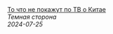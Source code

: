 <!--2024-07-25 16:00:34-->
<div class="yb">
  <a class="nodecor" href="/posts.html?tajny/to_chto_ne_pokajut_po_tv_o_kitae">
    <img class="preview" data-videoid="XDB5UOyPWJU" src="https://i1.ytimg.com/vi/XDB5UOyPWJU/hqdefault.jpg" align="middle" alt="">
  </a>
  <div class="inlbl text">
    <a class="nodecor" href="/posts.html?tajny/to_chto_ne_pokajut_po_tv_o_kitae">То что не покажут по ТВ о Китае</a><br>
    <i class="smaller2">Темная сторона</i><br>
    <i class="smaller3">2024-07-25</i>
  </div>
</div>
